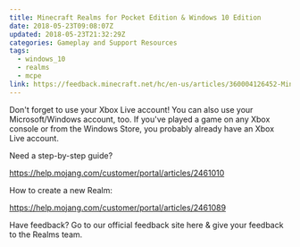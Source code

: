 ```yaml
---
title: Minecraft Realms for Pocket Edition & Windows 10 Edition
date: 2018-05-23T09:08:07Z
updated: 2018-05-23T21:32:29Z
categories: Gameplay and Support Resources
tags:
  - windows_10
  - realms
  - mcpe
link: https://feedback.minecraft.net/hc/en-us/articles/360004126452-Minecraft-Realms-for-Pocket-Edition-Windows-10-Edition
---
```


Don't forget to use your Xbox Live account! You can also use your Microsoft/Windows account, too. If you've played a game on any Xbox console or from the Windows Store, you probably already have an Xbox Live account.

Need a step-by-step guide?

<https://help.mojang.com/customer/portal/articles/2461010>

How to create a new Realm:

<https://help.mojang.com/customer/portal/articles/2461089>

Have feedback? Go to our official feedback site here & give your feedback to the Realms team.

<div>

 

</div>

